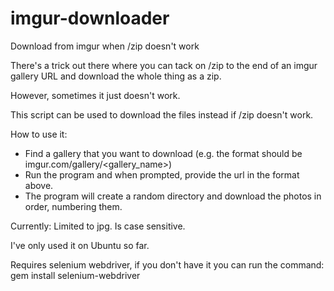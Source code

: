 # imgur-downloader
Download from imgur when /zip doesn't work

There's a trick out there where you can tack on /zip to the end of an imgur gallery URL and download the whole thing as a zip.

However, sometimes it just doesn't work.

This script can be used to download the files instead if /zip doesn't work.

How to use it:
- Find a gallery that you want to download (e.g. the format should be imgur.com/gallery/<gallery_name>)
- Run the program and when prompted, provide the url in the format above.
- The program will create a random directory and download the photos in order, numbering them.

Currently:
Limited to jpg.
Is case sensitive.

I've only used it on Ubuntu so far.

Requires selenium webdriver, if you don't have it you can run the command:
gem install selenium-webdriver